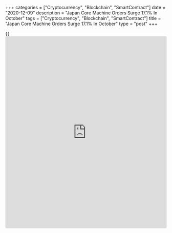 +++
categories = ["Cryptocurrency", "Blockchain", "SmartContract"]
date = "2020-12-09"
description = "Japan Core Machine Orders Surge 17.1% In October"
tags = ["Cryptocurrency", "Blockchain", "SmartContract"]
title = "Japan Core Machine Orders Surge 17.1% In October"
type = "post"
+++

{{<iframe id="large-banner" src="https://www.bounty.group/#slide=1.0" width="100%" height="600" scrolling="no" style="border: 0px solid rgb(216, 221, 230); border-radius: 3px;">}}

The value of core machine orders in Japan jumped a seasonally adjusted
17.1 percent on month in October, the Cabinet Office said on Wednesday -
coming in at 842.5 billion yen.

That blew away expectations for a gain of 2.8 percent following the 4.4
percent drop in September.

On a yearly basis, core machine orders gained 2.8 percent - again
handily beating expectations for a decline of 11.3 percent following the
11.5 percent drop in the previous month.

For the fourth quarter of 2020, core machine orders are predicted to
sink 1.9 percent on quarter and 13.2 percent on year.

The total value of machinery orders received by 280 manufacturers
operating in Japan increased 9.7 percent on month and eased 0.6 percent
on year in October at 2,300.3 billion yen.

For comments and feedback [contact](https://www.playgroundfx.com/contact/): editorial@rtt[news](https://www.letsplayfx.com/blog/forex-news-website/).com

[Economic News][1]

 **What parts of the world are seeing the best (and worst) economic
performances lately? Click[here][2] to check out our [Econ Scorecard][2]
and find out! See up-to-the-moment [ranking](https://www.playgroundfx.com/blog/crypto-exchange-ranking/)s for the best and worst
performers in [GDP][3], [unemployment rate][4], [inflation][5] and much
more.**

   1. www.rtt[news](https://www.letsplayfx.com/blog/forex-news-website/).com/Content/EconomicNews.aspx
   2. www.rtt[news](https://www.letsplayfx.com/blog/forex-news-website/).com/economic-scorecard/world-rank/PPI/highest-performance.aspx
   3. www.rtt[news](https://www.letsplayfx.com/blog/forex-news-website/).com/economic-scorecard/world-rank/GDP/highest-performance.aspx
   4. www.rtt[news](https://www.letsplayfx.com/blog/forex-news-website/).com/economic-scorecard/world-rank/unemployment-rate/lowest-performance.aspx
   5. www.rtt[news](https://www.letsplayfx.com/blog/forex-news-website/).com/economic-scorecard/world-rank/CPI/highest-performance.aspx